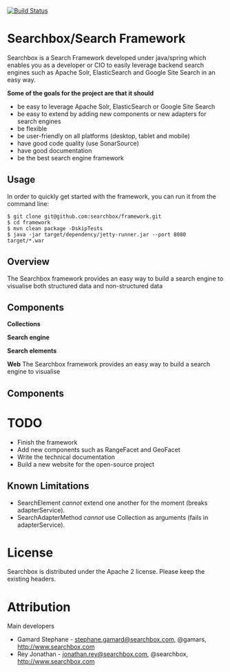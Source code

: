 [![Build Status](https://travis-ci.org/searchbox/framework.png?branch=master)](https://travis-ci.org/searchbox/framework)

Searchbox/Search Framework
=========
Searchbox is a Search Framework developed under java/spring which enables you as a developer or CIO to easily leverage backend search engines such as Apache Solr, ElasticSearch and Google Site Search in an easy way.

**Some of the goals for the project are that it should**

* be easy to leverage Apache Solr, ElasticSearch or Google Site Search
* be easy to extend by adding new components or new adapters for search engines
* be flexible
* be user-friendly on all platforms (desktop, tablet and mobile)
* have good code quality (use SonarSource)
* have good documentation
* be the best search engine framework

Usage
---------------
In order to quickly get started with the framework, you can run it from the command line:

```shell
$ git clone git@github.com:searchbox/framework.git
$ cd framework
$ mvn clean package -DskipTests
$ java -jar target/dependency/jetty-runner.jar --port 8080 target/*.war
```

Overview
---------------
The Searchbox framework provides an easy way to build a search engine to visualise both structured data and non-structured data


Components
---------------

**Collections**

**Search engine**

**Search elements**

**Web**
The Searchbox framework provides an easy way to build a search engine to visualise 


Components
---------------

TODO
====
* Finish the framework
* Add new components such as RangeFacet and GeoFacet
* Write the technical documentation
* Build a new website for the open-source project

Known Limitations
-----------------
* SearchElement *cannot* extend one another for the moment (breaks adapterService).
* SearchAdapterMethod *cannot* use Collection as arguments (fails in adapterService).

License
=======
Searchbox is distributed under the Apache 2 license. Please keep the existing headers.

Attribution
======
Main developers
- Gamard Stephane - <stephane.gamard@searchbox.com>, @gamars, http://www.searchbox.com
- Rey Jonathan - <jonathan.rey@searchbox.com>, @searchbox, http://www.searchbox.com